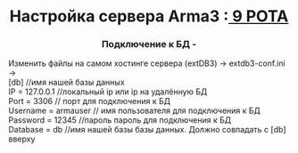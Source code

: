 <h1 align="center">Настройка сервера Arma3 :<a href="https://discord.gg/GPfv3qAQFX" target="_blank"> 9 РОТА</a></h1>
<h3 align="center">Подключение к БД - </h3><p>Изменить файлы на самом хостинге сервера (extDB3) -> extdb3-conf.ini -><br>[db] //имя нашей базы данных<br>
IP = 127.0.0.1 //локальный ip или ip на удалённую БД<br>
Port = 3306 // порт для подключения к БД<br>
Username = armauser // имя пользователя для подключения к БД<br>
Password = 12345 //пароль пароль для подключения к БД<br>
Database = db //имя нашей базы базы данных. Должно совпадать с [db] вверху<br></p>